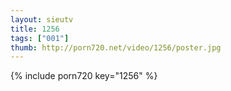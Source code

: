 ```yaml
--- 
layout: sieutv
title: 1256
tags: ["001"]
thumb: http://porn720.net/video/1256/poster.jpg
---
```

{% include porn720 key="1256" %} 
